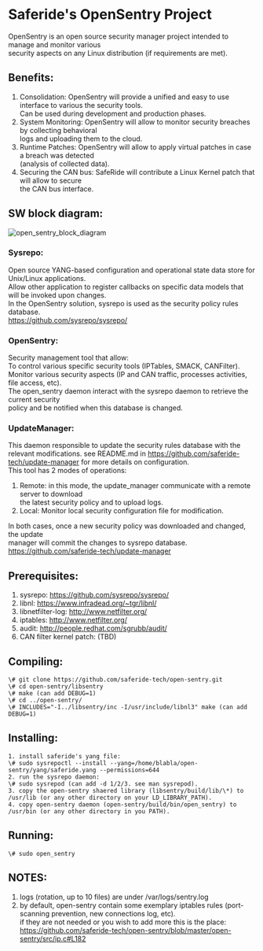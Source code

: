 # Saferide's OpenSentry Project
OpenSentry is an open source security manager project intended to manage and monitor various  
security aspects on any Linux distribution (if requirements are met).  

## Benefits:  
1. Consolidation: OpenSentry will provide a unified and easy to use interface to various the security tools.  
   Can be used during development and production phases.
2. System Monitoring: OpenSentry will allow to monitor security breaches by collecting behavioral  
   logs and uploading them to the cloud.  
3. Runtime Patches: OpenSentry will allow to apply virtual patches in case a breach was detected  
   (analysis of collected data).  
4. Securing the CAN bus: SafeRide will contribute a Linux Kernel patch that will allow to secure  
   the CAN bus interface.  

## SW block diagram:
![open_sentry_block_diagram](https://user-images.githubusercontent.com/29350758/36203987-31822170-1192-11e8-95e7-0e2b76cc6887.jpg)  

### Sysrepo:
Open source YANG-based configuration and operational state data store for Unix/Linux applications.  
Allow other application to register callbacks on specific data models that will be invoked upon changes.  
In the OpenSentry solution, sysrepo is used as the security policy rules database.  
https://github.com/sysrepo/sysrepo/  

### OpenSentry:
Security management tool that allow:  
  To control various specific security tools (IPTables, SMACK, CANFilter).  
  Monitor various security aspects (IP and CAN traffic, processes activities, file access, etc).  
The open_sentry daemon interact with the sysrepo daemon to retrieve the current security  
policy and be notified when this database is changed.  

### UpdateManager:
This daemon responsible to update the security rules database with the relevant modifications.
see README.md  in https://github.com/saferide-tech/update-manager for more details on configuration.  
This tool has 2 modes of operations:  
1. Remote: in this mode, the update_manager communicate with a remote server to download  
    the latest security policy and to upload logs.  
2. Local: Monitor local security configuration file for modification.  

In both cases, once a new security policy was downloaded and changed, the update  
manager will commit the changes to sysrepo database.  
https://github.com/saferide-tech/update-manager  

## Prerequisites:
1. sysrepo: https://github.com/sysrepo/sysrepo/
2. libnl: https://www.infradead.org/~tgr/libnl/
3. libnetfilter-log: http://www.netfilter.org/
4. iptables: http://www.netfilter.org/
5. audit: http://people.redhat.com/sgrubb/audit/
6. CAN filter kernel patch: (TBD)

## Compiling:
```
\# git clone https://github.com/saferide-tech/open-sentry.git  
\# cd open-sentry/libsentry  
\# make (can add DEBUG=1)  
\# cd ../open-sentry/  
\# INCLUDES="-I../libsentry/inc -I/usr/include/libnl3" make (can add DEBUG=1)  
```
## Installing:
```
1. install saferide's yang file:  
\# sudo sysrepoctl --install --yang=/home/blabla/open-sentry/yang/saferide.yang --permissions=644
2. run the sysrepo daemon:
\# sudo sysrepod (can add -d 1/2/3. see man sysrepod).
3. copy the open-sentry shaered library (libsentry/build/lib/\*) to /usr/lib (or any other directory on your LD_LIBRARY_PATH).
4. copy open-sentry daemon (open-sentry/build/bin/open_sentry) to /usr/bin (or any other directory in you PATH).
```

## Running:
```
\# sudo open_sentry
```

## NOTES:
1. logs (rotation, up to 10 files) are under /var/logs/sentry.log
2. by default, open-sentry contain some exemplary iptables rules (port-scanning prevention, new connections log, etc).   
   if they are not needed or you wish to add more this is the place:  
   https://github.com/saferide-tech/open-sentry/blob/master/open-sentry/src/ip.c#L182

   
